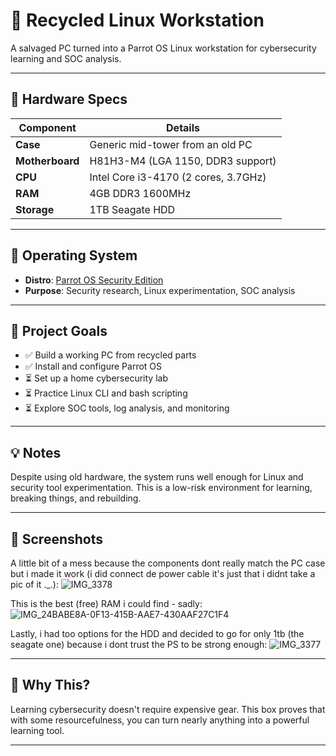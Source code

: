 # 🧰 Recycled Linux Workstation

A salvaged PC turned into a Parrot OS Linux workstation for cybersecurity learning and SOC analysis.

---

## 🧱 Hardware Specs

| Component         | Details                                |
|------------------|----------------------------------------|
| **Case**         | Generic mid-tower from an old PC       |
| **Motherboard**  | H81H3-M4 (LGA 1150, DDR3 support)       |
| **CPU**          | Intel Core i3-4170 (2 cores, 3.7GHz)    |
| **RAM**          | 4GB DDR3 1600MHz                        |
| **Storage**      | 1TB Seagate HDD                         |

---

## 🐧 Operating System

- **Distro**: [Parrot OS Security Edition](https://www.parrotsec.org/)
- **Purpose**: Security research, Linux experimentation, SOC analysis

---

## 🎯 Project Goals

- ✅ Build a working PC from recycled parts  
- ✅ Install and configure Parrot OS  
- ⏳ Set up a home cybersecurity lab  
- ⏳ Practice Linux CLI and bash scripting  
- ⏳ Explore SOC tools, log analysis, and monitoring  

---

## 💡 Notes

Despite using old hardware, the system runs well enough for Linux and security tool experimentation. This is a low-risk environment for learning, breaking things, and rebuilding.

---

## 📸 Screenshots
A little bit of a mess because the components dont really match the PC case but i made it work (i did connect de power cable it's just that i didnt take a pic of it ._.):
![IMG_3378](https://github.com/user-attachments/assets/5a26f70b-0e71-48c2-91a1-4148452b0c61)

This is the best (free) RAM i could find - sadly:
![IMG_24BABE8A-0F13-415B-AAE7-430AAF27C1F4](https://github.com/user-attachments/assets/2401fbd1-4c2e-4087-985c-6463725d2c28)

Lastly, i had too options for the HDD and decided to go for only 1tb (the seagate one) because i dont trust the PS to be strong enough:
![IMG_3377](https://github.com/user-attachments/assets/bb30fd4f-f547-4681-95d5-15482a1d7e0a)


---

## 🔐 Why This?

Learning cybersecurity doesn't require expensive gear. This box proves that with some resourcefulness, you can turn nearly anything into a powerful learning tool.

---
